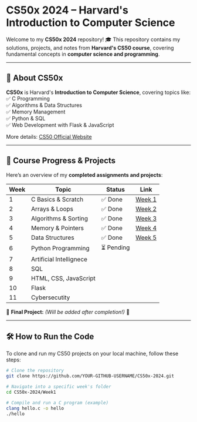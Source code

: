 # CS50x 2024 – Harvard's Introduction to Computer Science

Welcome to my **CS50x 2024** repository! 🎓 This repository contains my solutions, projects, and notes from **Harvard's CS50 course**, covering fundamental concepts in **computer science and programming**.

---

## 📌 About CS50x  
**CS50x** is Harvard's **Introduction to Computer Science**, covering topics like:  
✅ C Programming  
✅ Algorithms & Data Structures  
✅ Memory Management  
✅ Python & SQL  
✅ Web Development with Flask & JavaScript  

More details: [CS50 Official Website](https://cs50.harvard.edu/x/)

---

## 📂 Course Progress & Projects  
Here’s an overview of my **completed assignments and projects**:

| Week  | Topic                      | Status  | Link |
|-------|----------------------------|---------|------|
| 1     | C Basics & Scratch         | ✅ Done | [Week 1](./Week1) |
| 2     | Arrays & Loops             | ✅ Done | [Week 2](./Week2) |
| 3     | Algorithms & Sorting       | ✅ Done | [Week 3](./Week3) |
| 4     | Memory & Pointers          | ✅ Done | [Week 4](./Week4) |
| 5     | Data Structures            | ✅ Done | [Week 5](./Week5)|
| 6     | Python Programming         | ⏳ Pending |  |
| 7     | Artificial Intellignece    |            |
| 8     | SQL                        |   |
| 9     | HTML, CSS, JavaScript      |   |
| 10    | Flask                      |   |
| 11    | Cybersecutity              |   |

🔹 **Final Project:** *(Will be added after completion!)* 🚀  

---

## 🛠️ How to Run the Code  
To clone and run my CS50 projects on your local machine, follow these steps:  

```bash
# Clone the repository
git clone https://github.com/YOUR-GITHUB-USERNAME/CS50x-2024.git

# Navigate into a specific week's folder
cd CS50x-2024/Week1

# Compile and run a C program (example)
clang hello.c -o hello
./hello
